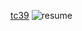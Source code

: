 [tc39](https://tc39.es/)
![resume](https://static.platzi.com/media/user_upload/IMG_D9D082386FA8-1-4d43d884-0cfd-4645-9cf4-d6c030985704.jpg)
